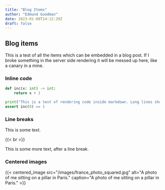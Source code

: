 ```yaml
---
title: "Blog Items"
author: "Edmund Goodman"
date: 2023-01-08T14:12:29Z
draft: false
---
```


## Blog items

This is a test of all the items which can be embedded in a blog post. If I broke
something in the server side rendering it will be messed up here, like a canary
in a mine.

<!--more-->

### Inline code

```python
def inc(x: int) -> int:
    return x + 1

print("This is a test of rendering code inside markdown. Long lines should wrap around!")
assert inc(0) == 1

```

### Line breaks

This is some text.

{{< br >}}

This is some more text, after a line break.

### Centered images

{{< centered_image
    src="/images/france_photo_squared.jpg"
    alt="A photo of me sitting on a pillar in Paris."
    caption="A photo of me sitting on a pillar in Paris." >}}
